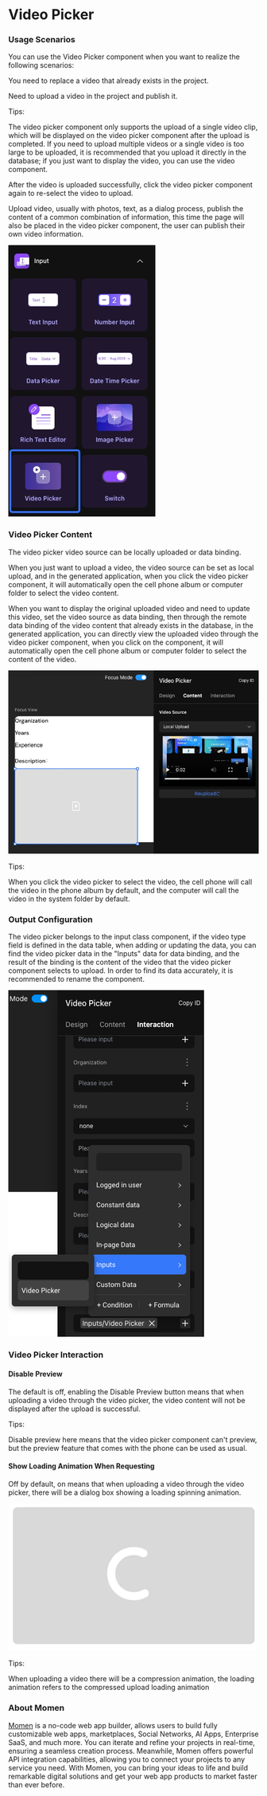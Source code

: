 # Video Picker

### **Usage Scenarios**

You can use the Video Picker component when you want to realize the following scenarios:

You need to replace a video that already exists in the project.

Need to upload a video in the project and publish it.

Tips:

The video picker component only supports the upload of a single video clip, which will be displayed on the video picker component after the upload is completed. If you need to upload multiple videos or a single video is too large to be uploaded, it is recommended that you upload it directly in the database; if you just want to display the video, you can use the video component.

After the video is uploaded successfully, click the video picker component again to re-select the video to upload.

Upload video, usually with photos, text, as a dialog process, publish the content of a common combination of information, this time the page will also be placed in the video picker component, the user can publish their own video information.

![](../.gitbook/assets/0.jpeg)

### **Video Picker Content**

The video picker video source can be locally uploaded or data binding.

When you just want to upload a video, the video source can be set as local upload, and in the generated application, when you click the video picker component, it will automatically open the cell phone album or computer folder to select the video content.

When you want to display the original uploaded video and need to update this video, set the video source as data binding, then through the remote data binding of the video content that already exists in the database, in the generated application, you can directly view the uploaded video through the video picker component, when you click on the component, it will automatically open the cell phone album or computer folder to select the content of the video.

![](<../.gitbook/assets/1 (1) (1).jpeg>)

Tips:

When you click the video picker to select the video, the cell phone will call the video in the phone album by default, and the computer will call the video in the system folder by default.

### **Output Configuration**

The video picker belongs to the input class component, if the video type field is defined in the data table, when adding or updating the data, you can find the video picker data in the "Inputs" data for data binding, and the result of the binding is the content of the video that the video picker component selects to upload. In order to find its data accurately, it is recommended to rename the component.

![](<../.gitbook/assets/2 (10).png>)

### **Video Picker Interaction**

#### **Disable Preview**

The default is off, enabling the Disable Preview button means that when uploading a video through the video picker, the video content will not be displayed after the upload is successful.

Tips:

Disable preview here means that the video picker component can't preview, but the preview feature that comes with the phone can be used as usual.

#### **Show Loading Animation When Requesting**

Off by default, on means that when uploading a video through the video picker, there will be a dialog box showing a loading spinning animation.

![](<../.gitbook/assets/3 (7).png>)

Tips:

When uploading a video there will be a compression animation, the loading animation refers to the compressed upload loading animation



### **About Momen​​​​​​**

[Momen](https://momen.app/?channel=blog-about) is a no-code web app builder, allows users to build fully customizable web apps, marketplaces, Social Networks, AI Apps, Enterprise SaaS, and much more. You can iterate and refine your projects in real-time, ensuring a seamless creation process. Meanwhile, Momen offers powerful API integration capabilities, allowing you to connect your projects to any service you need. With Momen, you can bring your ideas to life and build remarkable digital solutions and get your web app products to market faster than ever before.​​
